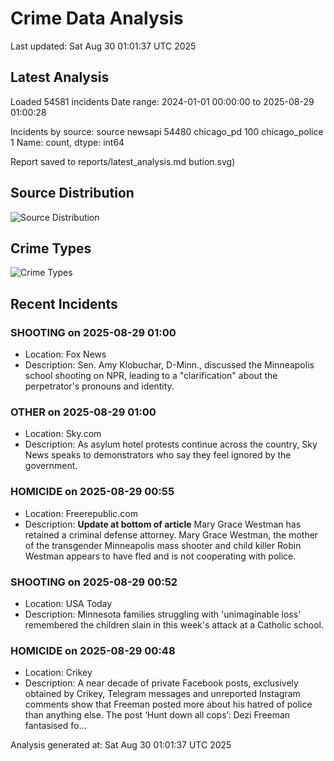 # Crime Data Analysis
Last updated: Sat Aug 30 01:01:37 UTC 2025

## Latest Analysis

Loaded 54581 incidents
Date range: 2024-01-01 00:00:00 to 2025-08-29 01:00:28

Incidents by source:
source
newsapi           54480
chicago_pd          100
chicago_police        1
Name: count, dtype: int64

Report saved to reports/latest_analysis.md
bution.svg)

## Source Distribution
![Source Distribution](images/source_distribution.svg)

## Crime Types
![Crime Types](images/crime_types.svg)

## Recent Incidents

### SHOOTING on 2025-08-29 01:00
- Location: Fox News
- Description: Sen. Amy Klobuchar, D-Minn., discussed the Minneapolis school shooting on NPR, leading to a "clarification" about the perpetrator's pronouns and identity.


### OTHER on 2025-08-29 01:00
- Location: Sky.com
- Description: As asylum hotel protests continue across the country, Sky News speaks to demonstrators who say they feel ignored by the government.


### HOMICIDE on 2025-08-29 00:55
- Location: Freerepublic.com
- Description: **Update at bottom of article** Mary Grace Westman has retained a criminal defense attorney. Mary Grace Westman, the mother of the transgender Minneapolis mass shooter and child killer Robin Westman appears to have fled and is not cooperating with police.


### SHOOTING on 2025-08-29 00:52
- Location: USA Today
- Description: Minnesota families struggling with 'unimaginable loss' remembered the children slain in this week's attack at a Catholic school.


### HOMICIDE on 2025-08-29 00:48
- Location: Crikey
- Description: A near decade of private Facebook posts, exclusively obtained by Crikey, Telegram messages and unreported Instagram comments show that Freeman posted more about his hatred of police than anything else.
The post ‘Hunt down all cops’: Dezi Freeman fantasised fo…

Analysis generated at: Sat Aug 30 01:01:37 UTC 2025
